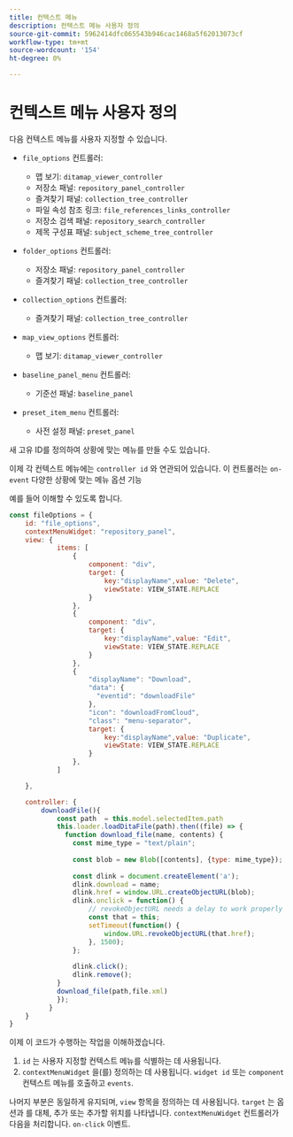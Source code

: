 ```yaml
---
title: 컨텍스트 메뉴
description: 컨텍스트 메뉴 사용자 정의
source-git-commit: 5962414dfc065543b946cac1468a5f62013073cf
workflow-type: tm+mt
source-wordcount: '154'
ht-degree: 0%

---
```



# 컨텍스트 메뉴 사용자 정의

다음 컨텍스트 메뉴를 사용자 지정할 수 있습니다.

- `file_options`
컨트롤러:
   - 맵 보기: `ditamap_viewer_controller`
   - 저장소 패널: `repository_panel_controller`
   - 즐겨찾기 패널: `collection_tree_controller`
   - 파일 속성 참조 링크: `file_references_links_controller`
   - 저장소 검색 패널: `repository_search_controller`
   - 제목 구성표 패널: `subject_scheme_tree_controller`

- `folder_options`
컨트롤러:
   - 저장소 패널: `repository_panel_controller`
   - 즐겨찾기 패널: `collection_tree_controller`

- `collection_options`
컨트롤러:
   - 즐겨찾기 패널: `collection_tree_controller`

- `map_view_options`
컨트롤러:
   - 맵 보기: `ditamap_viewer_controller`

- `baseline_panel_menu`
컨트롤러:
   - 기준선 패널: `baseline_panel`

- `preset_item_menu`
컨트롤러:
   - 사전 설정 패널: `preset_panel`

새 고유 ID를 정의하여 상황에 맞는 메뉴를 만들 수도 있습니다.

이제 각 컨텍스트 메뉴에는 `controller id` 와 연관되어 있습니다. 이 컨트롤러는 `on-event` 다양한 상황에 맞는 메뉴 옵션 기능

예를 들어 이해할 수 있도록 합니다.

```js title=customise_context_menu.js"
const fileOptions = {
    id: "file_options",
    contextMenuWidget: "repository_panel",
    view: {
            items: [
                {
                    component: "div",
                    target: {
                        key:"displayName",value: "Delete",                    
                        viewState: VIEW_STATE.REPLACE
                    }
                },
                {
                    component: "div",
                    target: {
                        key:"displayName",value: "Edit",                    
                        viewState: VIEW_STATE.REPLACE
                    }
                },
                {
                    "displayName": "Download",
                    "data": {
                      "eventid": "downloadFile"
                    },
                    "icon": "downloadFromCloud",
                    "class": "menu-separator",         
                    target: {
                        key:"displayName",value: "Duplicate",                    
                        viewState: VIEW_STATE.REPLACE
                    }
                },
            ]

    },

    controller: {
        downloadFile(){
            const path  = this.model.selectedItem.path
            this.loader.loadDitaFile(path).then((file) => {
              function download_file(name, contents) {
                const mime_type = "text/plain";
        
                const blob = new Blob([contents], {type: mime_type});
        
                const dlink = document.createElement('a');
                dlink.download = name;
                dlink.href = window.URL.createObjectURL(blob);
                dlink.onclick = function() {
                    // revokeObjectURL needs a delay to work properly
                    const that = this;
                    setTimeout(function() {
                        window.URL.revokeObjectURL(that.href);
                    }, 1500);
                };
        
                dlink.click();
                dlink.remove();
            }
            download_file(path,file.xml)
            });
          }
    }
}
```

이제 이 코드가 수행하는 작업을 이해하겠습니다.

1. `id` 는 사용자 지정할 컨텍스트 메뉴를 식별하는 데 사용됩니다.
2. `contextMenuWidget` 을(를) 정의하는 데 사용됩니다. `widget id` 또는 `component` 컨텍스트 메뉴를 호출하고 `events`.

나머지 부분은 동일하게 유지되며, `view` 항목을 정의하는 데 사용됩니다. `target` 는 옵션과 를 대체, 추가 또는 추가할 위치를 나타냅니다. `contextMenuWidget` 컨트롤러가 다음을 처리합니다. `on-click` 이벤트.
